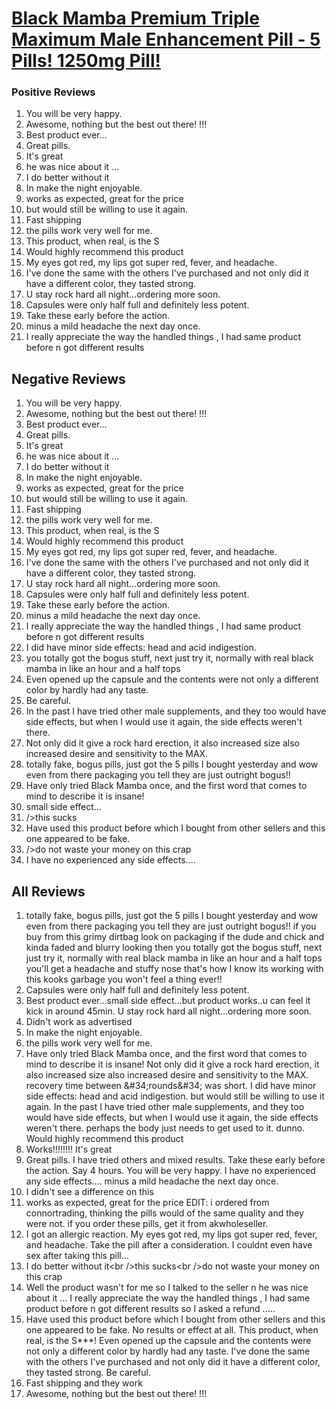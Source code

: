# [Black Mamba Premium Triple Maximum Male Enhancement Pill - 5 Pills! 1250mg Pill!](https://products.checkmycream.com/products/Black-Mamba-Premium-Triple-Maximum-Male-Enhancement-Pill-5-Pills!-1250mg-Pill!.html)

### Positive Reviews

<ol>
      <li>You will be very happy.</li>
      <li>Awesome, nothing but the best out there! !!!</li>
      <li>Best product ever...</li>
      <li>Great pills.</li>
      <li>It&#x27;s great</li>
      <li>he was nice about it ...  </li>
      <li>I do better without it</li>
      <li>In make the night enjoyable.</li>
      <li>works as expected, great for the price    </li>
      <li>but would still be willing to use it again.</li>
      <li>Fast shipping</li>
      <li>the pills work very well for me.</li>
      <li>This product, when real, is the S</li>
      <li>Would highly recommend this product</li>
      <li>My eyes got red, my lips got super red, fever, and headache.</li>
      <li>I&#x27;ve done the same with the others I&#x27;ve purchased and not only did it have a different color, they tasted strong.  </li>
      <li>U stay rock hard all night...ordering more soon.</li>
      <li>Capsules were only half full and definitely less potent.</li>
      <li>Take these early before the action.</li>
      <li>minus a mild headache the next day once.</li>
      <li>I really appreciate the way the handled things , I had same product before n got different results</li>
</ol>


<h2>Negative Reviews</h2>
<ol>
<li> You will be very happy.</li>
<li> Awesome, nothing but the best out there! !!!</li>
<li> Best product ever...</li>
<li> Great pills.</li>
<li> It&#x27;s great</li>
<li> he was nice about it ...  </li>
<li> I do better without it</li>
<li> In make the night enjoyable.</li>
<li> works as expected, great for the price    </li>
<li> but would still be willing to use it again.</li>
<li> Fast shipping</li>
<li> the pills work very well for me.</li>
<li> This product, when real, is the S</li>
<li> Would highly recommend this product</li>
<li> My eyes got red, my lips got super red, fever, and headache.</li>
<li> I&#x27;ve done the same with the others I&#x27;ve purchased and not only did it have a different color, they tasted strong.  </li>
<li> U stay rock hard all night...ordering more soon.</li>
<li> Capsules were only half full and definitely less potent.</li>
<li> Take these early before the action.</li>
<li> minus a mild headache the next day once.</li>
<li> I really appreciate the way the handled things , I had same product before n got different results</li>
<li> I did have minor side effects:  head and acid indigestion.</li>
<li> you totally got the bogus stuff, next just try it, normally with real black mamba in like an hour and a half tops</li>
<li> Even opened up the capsule and the contents were not only a different color by hardly had any taste.  </li>
<li> Be careful.</li>
<li> In the past I have tried other male supplements, and they too would have side effects, but when I would use it again, the side effects weren&#x27;t there.</li>
<li> Not only did it give a rock hard erection, it also increased size also increased desire and sensitivity to the MAX.</li>
<li> totally fake, bogus pills, just got the 5 pills I bought yesterday and wow even from there packaging you tell they are just outright bogus!!</li>
<li> Have only tried Black Mamba once, and the first word that comes to mind to describe it is insane!</li>
<li> small side effect...</li>
<li> /&gt;this sucks</li>
<li> Have used this product before which I bought from other sellers and this one appeared to be fake.  </li>
<li> /&gt;do not waste your money on this crap</li>
<li> I have no experienced any side effects....</li>
</ol>

<h2>All Reviews</h2>

<ol>
    <li> totally fake, bogus pills, just got the 5 pills I bought yesterday and wow even from there packaging you tell they are just outright bogus!! if you buy from this grimy dirtbag look on packaging if the dude and chick and kinda faded and blurry looking then you totally got the bogus stuff, next just try it, normally with real black mamba in like an hour and a half tops you&#x27;ll get a headache and stuffy nose that&#x27;s how I know its working with this kooks garbage you won&#x27;t feel a thing ever!!</li>
    <li> Capsules were only half full and definitely less potent.</li>
    <li> Best product ever...small side effect...but product works..u can feel it kick in around 45min. U stay rock hard all night...ordering more soon.</li>
    <li> Didn&#x27;t work as advertised</li>
    <li> In make the night enjoyable.</li>
    <li> the pills work very well for me.</li>
    <li> Have only tried Black Mamba once, and the first word that comes to mind to describe it is insane! Not only did it give a rock hard erection, it also increased size also increased desire and sensitivity to the MAX. recovery time between &amp;#34;rounds&amp;#34; was short. I did have minor side effects:  head and acid indigestion. but would still be willing to use it again. In the past I have tried other male supplements, and they too would have side effects, but when I would use it again, the side effects weren&#x27;t there. perhaps the body just needs to get used to it. dunno. Would highly recommend this product</li>
    <li> Works!!!!!!!! It&#x27;s great</li>
    <li> Great pills. I have tried others and mixed results. Take these early before the action. Say 4 hours. You will be very happy. I have no experienced any side effects.... minus a mild headache the next day once.</li>
    <li> I didn&#x27;t see a difference on this</li>
    <li> works as expected, great for the price    EDIT: i ordered from connortrading, thinking the pills would of the same quality and they were not.  if you order these pills, get it from akwholeseller.</li>
    <li> I got an allergic reaction. My eyes got red, my lips got super red, fever, and headache. Take the pill after a consideration. I couldnt even have sex after taking this pill...</li>
    <li> I do better without it&lt;br /&gt;this sucks&lt;br /&gt;do not waste your money on this crap</li>
    <li> Well the product wasn&#x27;t for me so I talked to the seller n he was nice about it ...  I really appreciate the way the handled things , I had same product before n got different results so I asked a refund .....</li>
    <li> Have used this product before which I bought from other sellers and this one appeared to be fake.  No results or effect at all.  This product, when real, is the S***!  Even opened up the capsule and the contents were not only a different color by hardly had any taste.  I&#x27;ve done the same with the others I&#x27;ve purchased and not only did it have a different color, they tasted strong.  Be careful.</li>
    <li> Fast shipping and they work</li>
    <li> Awesome, nothing but the best out there! !!!</li>
</ol>




